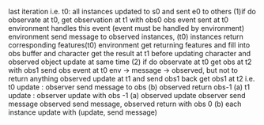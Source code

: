 last iteration i.e. t0:
all instances updated to s0
and sent e0 to others
(1)if do observate at t0,
get observation at t1 with obs0
  obs event sent at t0
  environment handles this event
  (event must be handled by environment)
  environment send message to observed instances, (t0)
  instances return corresponding features(t0)
  environment get returning features and fill into obs buffer
  and character get the result at t1 before updating
  character and observed object update at same time
(2) if do observate at t0
get obs at t2 with obs1
send obs event at t0
  env -> message -> observed, but not to return anything
  observed update at t1 and send obs1 back
  get obs1 at t2
i.e.
  t0 update : observer send message to obs (b)
              observed return obs-1 (a)
  t1 update : observer update with obs -1 (a)
              observed update
              observer send message
              observed send message, observed return with obs 0 (b)
each instance update with (update, send message)
